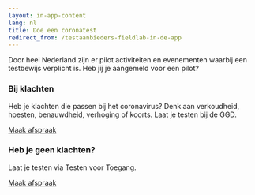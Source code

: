 ```yaml
---
layout: in-app-content
lang: nl
title: Doe een coronatest
redirect_from: /testaanbieders-fieldlab-in-de-app
---
```

Door heel Nederland zijn er pilot activiteiten en evenementen waarbij een testbewijs verplicht is. Heb jij je aangemeld voor een pilot? 
### Bij klachten
Heb je klachten die passen bij het coronavirus? Denk aan verkoudheid, hoesten, benauwdheid, verhoging of koorts. Laat je testen bij de GGD. 

<a href="https://www.coronatest.nl" class="btn btn-cta">Maak afspraak</a>

### Heb je geen klachten?
Laat je testen via Testen voor Toegang.

<a href="https://www.testenvoortoegang.nl" class="btn btn-cta">Maak afspraak</a>

